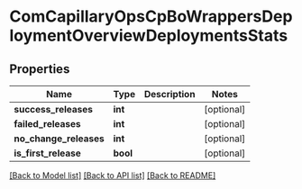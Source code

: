 # ComCapillaryOpsCpBoWrappersDeploymentOverviewDeploymentsStats

## Properties
Name | Type | Description | Notes
------------ | ------------- | ------------- | -------------
**success_releases** | **int** |  | [optional] 
**failed_releases** | **int** |  | [optional] 
**no_change_releases** | **int** |  | [optional] 
**is_first_release** | **bool** |  | [optional] 

[[Back to Model list]](../README.md#documentation-for-models) [[Back to API list]](../README.md#documentation-for-api-endpoints) [[Back to README]](../README.md)

